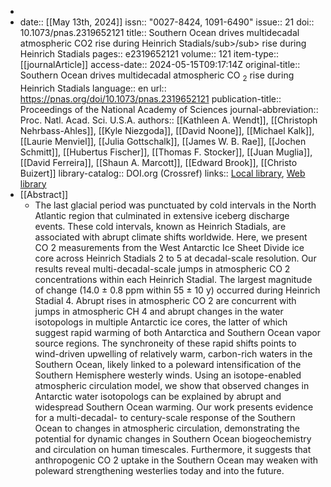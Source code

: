 -
- date:: [[May 13th, 2024]]
  issn:: "0027-8424, 1091-6490"
  issue:: 21
  doi:: 10.1073/pnas.2319652121
  title:: Southern Ocean drives multidecadal atmospheric CO2 rise during Heinrich Stadials/sub>/sub> rise during Heinrich Stadials
  pages:: e2319652121
  volume:: 121
  item-type:: [[journalArticle]]
  access-date:: 2024-05-15T09:17:14Z
  original-title:: Southern Ocean drives multidecadal atmospheric CO <sub>2</sub> rise during Heinrich Stadials
  language:: en
  url:: https://pnas.org/doi/10.1073/pnas.2319652121
  publication-title:: Proceedings of the National Academy of Sciences
  journal-abbreviation:: Proc. Natl. Acad. Sci. U.S.A.
  authors:: [[Kathleen A. Wendt]], [[Christoph Nehrbass-Ahles]], [[Kyle Niezgoda]], [[David Noone]], [[Michael Kalk]], [[Laurie Menviel]], [[Julia Gottschalk]], [[James W. B. Rae]], [[Jochen Schmitt]], [[Hubertus Fischer]], [[Thomas F. Stocker]], [[Juan Muglia]], [[David Ferreira]], [[Shaun A. Marcott]], [[Edward Brook]], [[Christo Buizert]]
  library-catalog:: DOI.org (Crossref)
  links:: [Local library](zotero://select/library/items/TK93SW7S), [Web library](https://www.zotero.org/users/46463/items/TK93SW7S)
- [[Abstract]]
	- The last glacial period was punctuated by cold intervals in the North Atlantic region that culminated in extensive iceberg discharge events. These cold intervals, known as Heinrich Stadials, are associated with abrupt climate shifts worldwide. Here, we present CO
	                2
	                measurements from the West Antarctic Ice Sheet Divide ice core across Heinrich Stadials 2 to 5 at decadal-scale resolution. Our results reveal multi-decadal-scale jumps in atmospheric CO
	                2
	                concentrations within each Heinrich Stadial. The largest magnitude of change (14.0 ± 0.8 ppm within 55 ± 10 y) occurred during Heinrich Stadial 4. Abrupt rises in atmospheric CO
	                2
	                are concurrent with jumps in atmospheric CH
	                4
	                and abrupt changes in the water isotopologs in multiple Antarctic ice cores, the latter of which suggest rapid warming of both Antarctica and Southern Ocean vapor source regions. The synchroneity of these rapid shifts points to wind-driven upwelling of relatively warm, carbon-rich waters in the Southern Ocean, likely linked to a poleward intensification of the Southern Hemisphere westerly winds. Using an isotope-enabled atmospheric circulation model, we show that observed changes in Antarctic water isotopologs can be explained by abrupt and widespread Southern Ocean warming. Our work presents evidence for a multi-decadal- to century-scale response of the Southern Ocean to changes in atmospheric circulation, demonstrating the potential for dynamic changes in Southern Ocean biogeochemistry and circulation on human timescales. Furthermore, it suggests that anthropogenic CO
	                2
	                uptake in the Southern Ocean may weaken with poleward strengthening westerlies today and into the future.